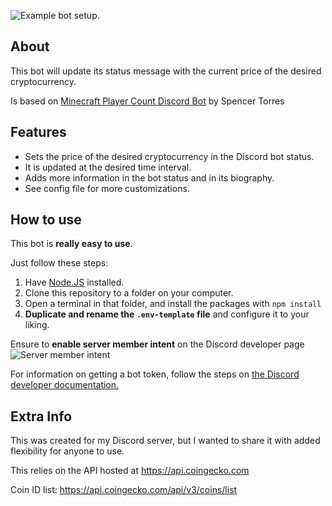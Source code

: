 ![Example bot setup.](https://i.imgur.com/SXbr6cp.png)

## About

This bot will update its status message with the current price of the desired cryptocurrency.

Is based on [Minecraft Player Count Discord Bot](https://github.com/SpencerTorres/Minecraft-Player-Count-Discord-Bot) by Spencer Torres

## Features

- Sets the price of the desired cryptocurrency in the Discord bot status.
- It is updated at the desired time interval.
- Adds more information in the bot status and in its biography.
- See config file for more customizations.

## How to use

This bot is **really easy to use**.

Just follow these steps:
1. Have [Node.JS](https://nodejs.org) installed.
2. Clone this repository to a folder on your computer.
3. Open a terminal in that folder, and install the packages with `npm install`
4. **Duplicate and rename the `.env-template` file** and configure it to your liking.

Ensure to **enable server member intent** on the Discord developer page 
![Server member intent](https://i.imgur.com/xh2kA7K.png)

For information on getting a bot token, follow the steps on [the Discord developer documentation.](https://discordapp.com/developers/docs/intro)

## Extra Info

This was created for my Discord server, but I wanted to share it with added flexibility for anyone to use.

This relies on the API hosted at https://api.coingecko.com

Coin ID list: https://api.coingecko.com/api/v3/coins/list
